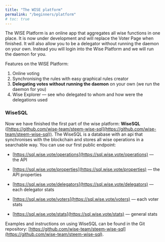```yaml
---
title: "The WISE platform"
permalink: "/beginners/platform"
# toc: true
---
```


The WISE Platform is an online app that aggregates all wise functions in one place. It is now under development and will replace the Voter Page when finished. It will also allow you to be a delegator without running the daemon on your own. Instead you will login into the Wise Platform and we will run the daemon for you.

Features on the WISE Platform:

1. Online voting
2. Synchronising the rules with easy graphical rules creator
3. **Delegating votes without running the daemon** on your own (we run the daemon for you)
4. Wise Explorer — see who delegated to whom and how were the delegations used



### WiseSQL

Now we have finished the first part of the wise platform: **WiseSQL** ([https://github.com/wise-team/steem-wise-sql](https://github.com/wise-team/steem-wise-sql)). The WiseSQL is a database with an api that synchronises with the blockchain and stores all wise operations in a searchable way. You can use our first public endpoint:

<!--§ const url = d(data.config.sql.url.production) + "operations"; '\n- [' + url + '](' + url + ') — the API\n' §-->
- [https://sql.wise.vote/operations](https://sql.wise.vote/operations) — the API
<!--§§.-->
<!--§ const url = d(data.config.sql.url.production) + "properties"; '\n- [' + url + '](' + url + ') — the API properties\n' §-->
- [https://sql.wise.vote/properties](https://sql.wise.vote/properties) — the API properties
<!--§§.-->
<!--§ const url = d(data.config.sql.url.production) + "delegators"; '\n- [' + url + '](' + url + ') — each delegator stats\n' §-->
- [https://sql.wise.vote/delegators](https://sql.wise.vote/delegators) — each delegator stats
<!--§§.-->
<!--§ const url = d(data.config.sql.url.production) + "voters"; '\n- [' + url + '](' + url + ') — each voter stats\n' §-->
- [https://sql.wise.vote/voters](https://sql.wise.vote/voters) — each voter stats
<!--§§.-->
<!--§ const url = d(data.config.sql.url.production) + "stats"; '\n- [' + url + '](' + url + ') — general stats\n' §-->
- [https://sql.wise.vote/stats](https://sql.wise.vote/stats) — general stats
<!--§§.-->

Examples and instructions on using WiseSQL can be found in the Git repository: [https://github.com/wise-team/steem-wise-sql](https://github.com/wise-team/steem-wise-sql).

